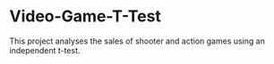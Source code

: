 # Video-Game-T-Test
This project analyses the sales of shooter and action games using an independent t-test.
